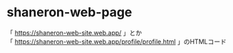 # shaneron-web-page<br>

「 https://shaneron-web-site.web.app/ 」とか<br>
「 https://shaneron-web-site.web.app/profile/profile.html 」のHTMLコード
